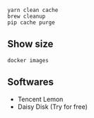 ```
yarn clean cache
brew cleanup
pip cache purge
```

## Show size

```
docker images
```

## Softwares

- Tencent Lemon
- Daisy Disk (Try for free)


